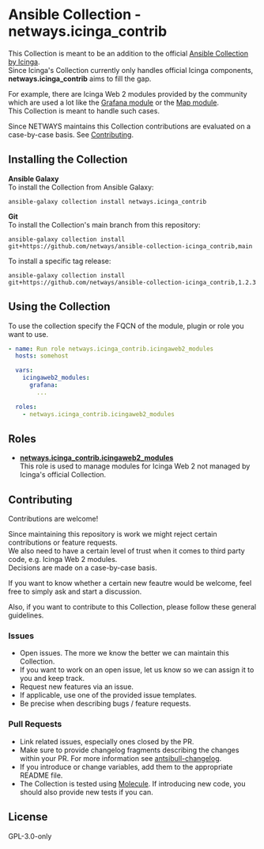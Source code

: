 # Ansible Collection - netways.icinga_contrib

This Collection is meant to be an addition to the official [Ansible Collection by Icinga](https://github.com/Icinga/ansible-collection-icinga/).  
Since Icinga's Collection currently only handles official Icinga components, **netways.icinga_contrib** aims to fill the gap.

For example, there are Icinga Web 2 modules provided by the community which are used a lot like the [Grafana module](https://github.com/Mikesch-mp/icingaweb2-module-grafana) or the [Map module](https://github.com/nbuchwitz/icingaweb2-module-map).  
This Collection is meant to handle such cases.

Since NETWAYS maintains this Collection contributions are evaluated on a case-by-case basis. See [Contributing](#Contributing).

## Installing the Collection

**Ansible Galaxy**  
To install the Collection from Ansible Galaxy:

```
ansible-galaxy collection install netways.icinga_contrib
```

**Git**  
To install the Collection's main branch from this repository:

```
ansible-galaxy collection install git+https://github.com/netways/ansible-collection-icinga_contrib,main
```

To install a specific tag release:

```
ansible-galaxy collection install git+https://github.com/netways/ansible-collection-icinga_contrib,1.2.3
```

## Using the Collection

To use the collection specify the FQCN of the module, plugin or role you want to use.

```yaml
- name: Run role netways.icinga_contrib.icingaweb2_modules
  hosts: somehost

  vars:
    icingaweb2_modules:
      grafana:
        ...

  roles:
    - netways.icinga_contrib.icingaweb2_modules
```

## Roles

- **[netways.icinga_contrib.icingaweb2_modules](./roles/icingaweb2_modules/README.md)**  
  This role is used to manage modules for Icinga Web 2 not managed by Icinga's official Collection.

## Contributing

Contributions are welcome!

Since maintaining this repository is work we might reject certain contributions or feature requests.  
We also need to have a certain level of trust when it comes to third party code, e.g. Icinga Web 2 modules.  
Decisions are made on a case-by-case basis.

If you want to know whether a certain new feautre would be welcome, feel free to simply ask and start a discussion.

Also, if you want to contribute to this Collection, please follow these general guidelines.

### Issues

- Open issues. The more we know the better we can maintain this Collection.
- If you want to work on an open issue, let us know so we can assign it to you and keep track.
- Request new features via an issue.
- If applicable, use one of the provided issue templates.
- Be precise when describing bugs / feature requests.

### Pull Requests

- Link related issues, especially ones closed by the PR.
- Make sure to provide changelog fragments describing the changes within your PR. For more information see [antsibull-changelog](https://ansible.readthedocs.io/projects/antsibull-changelog/changelogs/).
- If you introduce or change variables, add them to the appropriate README file.
- The Collection is tested using [Molecule](https://ansible.readthedocs.io/projects/molecule/). If introducing new code, you should also provide new tests if you can.

## License

GPL-3.0-only
